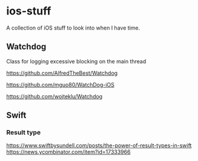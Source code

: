 # ios-stuff

A collection of iOS stuff to look into when I have time.

## Watchdog
Class for logging excessive blocking on the main thread

https://github.com/AlfredTheBest/Watchdog

https://github.com/mguo80/WatchDog-iOS

https://github.com/wojteklu/Watchdog

## Swift

### Result type
https://www.swiftbysundell.com/posts/the-power-of-result-types-in-swift https://news.ycombinator.com/item?id=17333966
